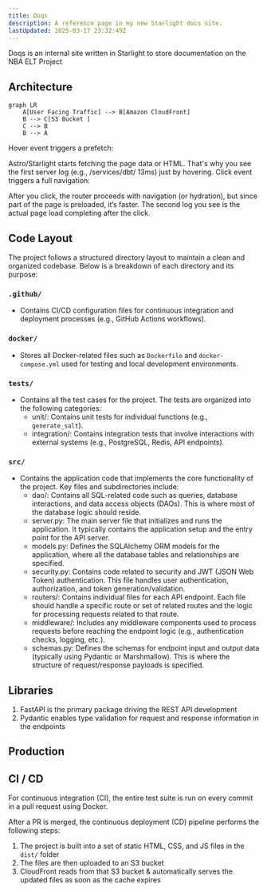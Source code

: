 ```yaml
---
title: Doqs
description: A reference page in my new Starlight docs site.
lastUpdated: 2025-03-17 23:32:49Z
---
```



Doqs is an internal site written in Starlight to store documentation on the NBA ELT Project

## Architecture

``` mermaid
graph LR
    A[User Facing Traffic] --> B[Amazon CloudFront]
    B --> C[S3 Bucket ]
    C --> B
    B --> A

```

Hover event triggers a prefetch:

Astro/Starlight starts fetching the page data or HTML.
That's why you see the first server log (e.g., /services/dbt/ 13ms) just by hovering.
Click event triggers a full navigation:

After you click, the router proceeds with navigation (or hydration), but since part of the page is preloaded, it’s faster.
The second log you see is the actual page load completing after the click.

## Code Layout

The project follows a structured directory layout to maintain a clean and organized codebase. Below is a breakdown of each directory and its purpose:

### `.github/`
- Contains CI/CD configuration files for continuous integration and deployment processes (e.g., GitHub Actions workflows).

### `docker/`
- Stores all Docker-related files such as `Dockerfile` and `docker-compose.yml` used for testing and local development environments.

### `tests/`
- Contains all the test cases for the project. The tests are organized into the following categories:
  - unit/: Contains unit tests for individual functions (e.g., `generate_salt`).
  - integration/: Contains integration tests that involve interactions with external systems (e.g., PostgreSQL, Redis, API endpoints).

### `src/`
- Contains the application code that implements the core functionality of the project. Key files and subdirectories include:
  - dao/: Contains all SQL-related code such as queries, database interactions, and data access objects (DAOs). This is where most of the database logic should reside.
  - server.py: The main server file that initializes and runs the application. It typically contains the application setup and the entry point for the API server.
  - models.py: Defines the SQLAlchemy ORM models for the application, where all the database tables and relationships are specified.
  - security.py: Contains code related to security and JWT (JSON Web Token) authentication. This file handles user authentication, authorization, and token generation/validation.
  - routers/: Contains individual files for each API endpoint. Each file should handle a specific route or set of related routes and the logic for processing requests related to that route.
  - middleware/: Includes any middleware components used to process requests before reaching the endpoint logic (e.g., authentication checks, logging, etc.).
  - schemas.py: Defines the schemas for endpoint input and output data (typically using Pydantic or Marshmallow). This is where the structure of request/response payloads is specified.


## Libraries

1. FastAPI is the primary package driving the REST API development
2. Pydantic enables type validation for request and response information in the endpoints

## Production



## CI / CD

For continuous integration (CI), the entire test suite is run on every commit in a pull request using Docker.

After a PR is merged, the continuous deployment (CD) pipeline performs the following steps:

1. The project is built into a set of static HTML, CSS, and JS files in the `dist/` folder
2. The files are then uploaded to an S3 bucket
3. CloudFront reads from that S3 bucket & automatically serves the updated files as soon as the cache expires
